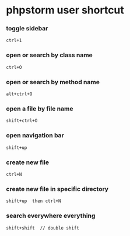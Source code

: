 # phpstorm user shortcut     

### toggle sidebar   
    ctrl+1    
### open or search by class name 
    ctrl+O
### open or search by method name
    alt+ctrl+O
### open a file by file name 
    shift+ctrl+O
### open navigation bar       
    shift+up
### create new file 
    ctrl+N
### create new file in specific directory
    shift+up  then ctrl+N
### search everywhere everything
    shift+shift  // double shift
    
    
